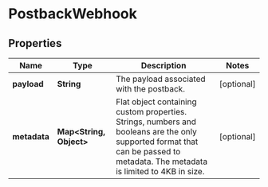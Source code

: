

# PostbackWebhook


## Properties

| Name | Type | Description | Notes |
|------------ | ------------- | ------------- | -------------|
|**payload** | **String** | The payload associated with the postback. |  [optional] |
|**metadata** | **Map&lt;String, Object&gt;** | Flat object containing custom properties. Strings, numbers and booleans  are the only supported format that can be passed to metadata. The metadata is limited to 4KB in size.  |  [optional] |




